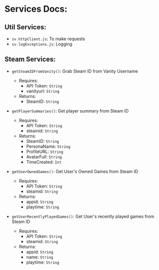 # Services Docs:

## Util Services:
- `sv.httpClient.js`: To make requests
- `sv.logExceptions.js`: Logging

## Steam Services:

- `getSteamIDFromVanity()`: Grab Steam ID from Vanity Username
  * Requires:
    - API Token: `String`
    - vanityurl: `String`
  * Returns:
    - SteamID: `String`

- `getPlayerSummaries()`: Get player summary from Steam ID
  * Requires:
    - API Token: `String`
    - steamid: `String`
  * Returns:
    - SteamID: `String`
    - PersonaName: `String`
    - ProfileURL: `String`
    - AvatarFull: `String`
    - TimeCreated: `Int`

- `getUserOwnedGames()`: Get User's Owned Games from Steam ID
  * Requires:
    - API Token: `String`
    - steamid: `String`
  * Returns:
    - appid: `String`
    - playtime: `String`

- `getUserRecentlyPlayedGames()`: Get User's recently played games from Steam ID
  * Requires:
    - API Token: `String`
    - steamid: `String`
  * Returns:
    - appid: `String`
    - name: `String`
    - playtime: `String`
